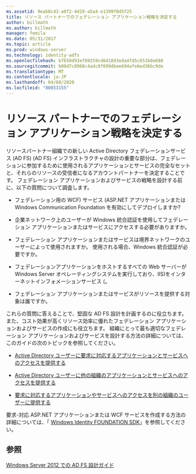 ```yaml
---
ms.assetid: 9eab8c43-a0f2-4d19-a5a4-e1399f0d5f25
title: リソース パートナーでのフェデレーション アプリケーション戦略を決定する
author: billmath
ms.author: billmath
manager: femila
ms.date: 05/31/2017
ms.topic: article
ms.prod: windows-server
ms.technology: identity-adfs
ms.openlocfilehash: b7b50d93ef09259cd6d1893eda4fd5c651b8e688
ms.sourcegitcommit: b00d7c8968c4adc8f699dbee694afe6ed36bc9de
ms.translationtype: MT
ms.contentlocale: ja-JP
ms.lasthandoff: 04/08/2020
ms.locfileid: "80853155"
---
```

# <a name="determine-your-federated-application-strategy-in-the-resource-partner"></a>リソース パートナーでのフェデレーション アプリケーション戦略を決定する

リソースパートナー組織での新しい Active Directory フェデレーションサービス (AD FS) \(AD FS\) インフラストラクチャの設計の重要な部分は、フェデレーションに参加するために使用されるアプリケーションとサービスの完全なセットと、それらのリソースの受信者になるアカウントパートナーを決定することです。 フェデレーション アプリケーションおよびサービスの戦略を設計する前に、以下の質問について調査します。  
  
-   フェデレーション用の WCF\) サービス \(ASP.NET アプリケーションまたは Windows Communication Foundation を有効にしてデプロイしますか?  
  
-   企業ネットワーク上のユーザーが Windows 統合認証を使用してフェデレーション アプリケーションまたはサービスにアクセスする必要がありますか。  
  
-   フェデレーション アプリケーションまたはサービスは境界ネットワークのユーザーによって使用されますか。 使用される場合、Windows 統合認証が必要ですか。  
  
-   フェデレーションアプリケーションをホストするすべての Web サーバーが Windows Server オペレーティングシステムを実行しており、IIS\)をインターネットインフォメーションサービス \(。  
  
-   フェデレーション アプリケーションまたはサービスがリソースを提供する対象は誰ですか。  
  
これらの質問に答えることで、堅固な AD FS 設計を計画するのに役立ちます。 また、コスト効果が高くリソース効率に優れたフェデレーション アプリケーションおよびサービスの作成にも役立ちます。 組織にとって最も適切なフェデレーション アプリケーションおよびサービスを設計する方法の詳細については、このガイドの次のトピックを参照してください。  
  
-   [Active Directory ユーザーに要求に対応するアプリケーションとサービスへのアクセスを提供する](Provide-Your-Active-Directory-Users-Access-to-Your-Claims-Aware-Applications-and-Services.md)  
  
-   [Active Directory ユーザーに他の組織のアプリケーションとサービスへのアクセスを提供する](Provide-Your-Active-Directory-Users-Access-to-the-Applications-and-Services-of-Other-Organizations.md)  
  
-   [要求に対応するアプリケーションやサービスへのアクセスを別の組織のユーザーに提供する](Provide-Users-in-Another-Organization-Access-to-Your-Claims-Aware-Applications-and-Services.md)  
  
要求\-対応 ASP.NET アプリケーションまたは WCF サービスを作成する方法の詳細については、「 [Windows Identity FOUNDATION SDK](https://go.microsoft.com/fwlink/?LinkId=122266)」を参照してください。  
  
## <a name="see-also"></a>参照
[Windows Server 2012 での AD FS 設計ガイド](AD-FS-Design-Guide-in-Windows-Server-2012.md)

